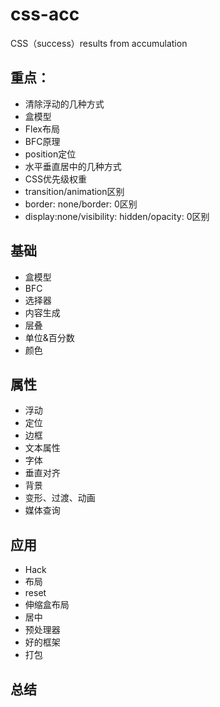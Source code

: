 # css-acc
CSS（success）results from accumulation

## 重点：
* 清除浮动的几种方式
* 盒模型
* Flex布局
* BFC原理
* position定位
* 水平垂直居中的几种方式
* CSS优先级权重
* transition/animation区别
* border: none/border: 0区别
* display:none/visibility: hidden/opacity: 0区别

## 基础

* 盒模型
* BFC
* 选择器
* 内容生成
* 层叠
* 单位&百分数
* 颜色

## 属性

* 浮动
* 定位
* 边框
* 文本属性
* 字体
* 垂直对齐
* 背景
* 变形、过渡、动画
* 媒体查询


## 应用

* Hack
* 布局
* reset
* 伸缩盒布局
* 居中
* 预处理器
* 好的框架
* 打包


## 总结






